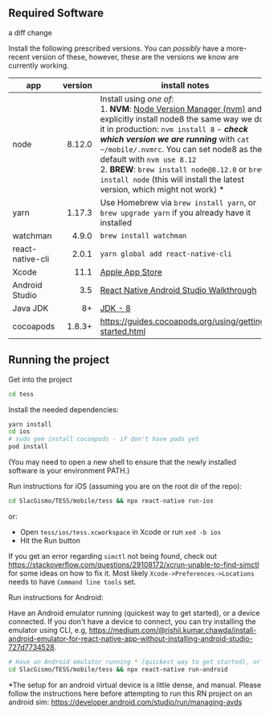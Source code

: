 ## Required Software

a diff change

Install the following prescribed versions. You can _possibly_ have a more-recent version of these, however, these are the versions we know are currently working.

app             | version | install notes |
----------------| -------:| ------------- |
node            | 8.12.0  | Install using _one of_: <br />1. **NVM**: [Node Version Manager (nvm)](https://github.com/creationix/nvm) and explicitly install node8 the same way we do it in production: `nvm install 8` - **_check which version we are running_** with `cat ~/mobile/.nvmrc`. You can set node8 as the default with `nvm use 8.12`<br />2. **BREW**:  `brew install node@8.12.0` or `brew install node` (this will install the latest version, which might not work) * |
yarn             | 1.17.3   | Use Homebrew via `brew install yarn`, or `brew upgrade yarn` if you already have it installed |
watchman        | 4.9.0   | `brew install watchman`|
react-native-cli| 2.0.1   | `yarn global add react-native-cli` |
Xcode           | 11.1    | [Apple App Store](https://itunes.apple.com/us/app/xcode/id497799835) |
Android Studio  | 3.5     | [React Native Android Studio Walkthrough](https://facebook.github.io/react-native/docs/getting-started.html#2-install-the-android-sdk) |
Java JDK     | 8+    | [JDK - 8](http://www.oracle.com/technetwork/java/javase/downloads/jdk8-downloads-2133151.html) |
cocoapods | 1.8.3+ | https://guides.cocoapods.org/using/getting-started.html

## Running the project

Get into the project
```bash
cd tess
```

Install the needed dependencies:
```bash
yarn install
cd ios
# sudo gem install cocoapods - if don't have pods yet
pod install
```

(You may need to open a new shell to ensure that the newly installed software is your environment PATH.)

Run instructions for iOS (assuming you are on the root dir of the repo):
```bash
cd SlacGismo/TESS/mobile/tess && npx react-native run-ios
```    

or:

- Open `tess/ios/tess.xcworkspace` in Xcode or run `xed -b ios`
- Hit the Run button

If you get an error regarding `simctl` not being found, check out https://stackoverflow.com/questions/29108172/xcrun-unable-to-find-simctl for some ideas on how to fix it. Most likely `Xcode->Preferences->Locations` needs to have `Command line tools` set.

Run instructions for Android:

Have an Android emulator running (quickest way to get started), or a device connected. If you don't have a device to connect, you can try installing the emulator using CLI, e.g, https://medium.com/@rishii.kumar.chawda/install-android-emulator-for-react-native-app-without-installing-android-studio-727d7734528.

```bash
# Have an Android emulator running * (quickest way to get started), or a device connected.
cd SlacGismo/TESS/mobile/tess && npx react-native run-android
```

*The setup for an android virtual device is a little dense, and manual. Please follow the instructions here before attempting to run this RN project on an android sim: https://developer.android.com/studio/run/managing-avds
